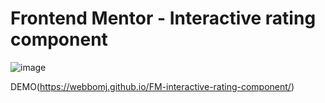 # Frontend Mentor - Interactive rating component

![image](https://user-images.githubusercontent.com/86595717/165102463-3455356c-3755-4cc4-a0c5-dda622859678.png)

DEMO(https://webbomj.github.io/FM-interactive-rating-component/)
